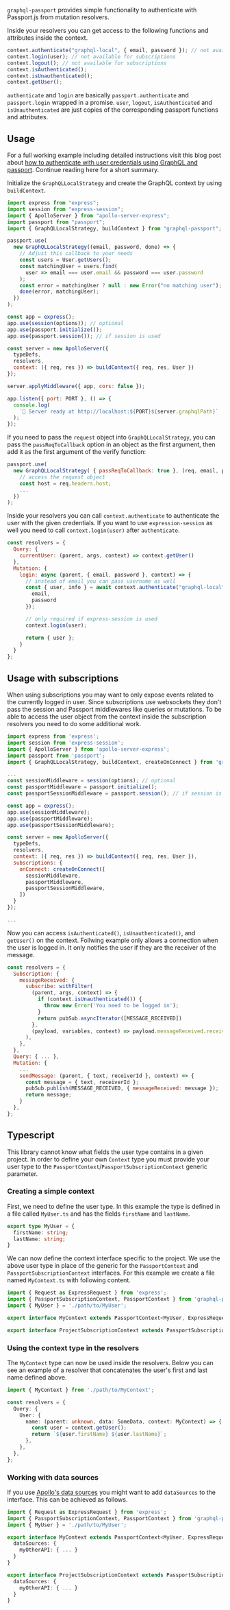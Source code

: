 `graphql-passport` provides simple functionality to authenticate with Passport.js from mutation resolvers.

Inside your resolvers you can get access to the following functions and attributes inside the context.

```js
context.authenticate("graphql-local", { email, password }); // not available for subscriptions
context.login(user); // not available for subscriptions
context.logout(); // not available for subscriptions
context.isAuthenticated();
context.isUnauthenticated();
context.getUser();
```

`authenticate` and `login` are basically `passport.authenticate` and `passport.login` wrapped in a promise. `user`, `logout`, `isAuthenticated` and `isUnauthenticated` are just copies of the corresponding passport functions and attributes.

## Usage

For a full working example including detailed instructions visit this blog post about [how to authenticate with user credentials using GraphQL and passport](https://jkettmann.com/authentication-with-credentials-using-graphql-and-passport/). Continue reading here for a short summary.

Initialize the `GraphQLLocalStrategy` and create the GraphQL context by using `buildContext`.

```js
import express from "express";
import session from "express-session";
import { ApolloServer } from "apollo-server-express";
import passport from "passport";
import { GraphQLLocalStrategy, buildContext } from "graphql-passport";

passport.use(
  new GraphQLLocalStrategy((email, password, done) => {
    // Adjust this callback to your needs
    const users = User.getUsers();
    const matchingUser = users.find(
      user => email === user.email && password === user.password
    );
    const error = matchingUser ? null : new Error("no matching user");
    done(error, matchingUser);
  })
);

const app = express();
app.use(session(options)); // optional
app.use(passport.initialize());
app.use(passport.session()); // if session is used

const server = new ApolloServer({
  typeDefs,
  resolvers,
  context: ({ req, res }) => buildContext({ req, res, User })
});

server.applyMiddleware({ app, cors: false });

app.listen({ port: PORT }, () => {
  console.log(
    `🚀 Server ready at http://localhost:${PORT}${server.graphqlPath}`
  );
});
```

If you need to pass the `request` object into `GraphQLLocalStrategy`, you can pass the `passReqToCallback` option in an object as the first argument, then add it as the first argument of the verify function:

```js
passport.use(
  new GraphQLLocalStrategy( { passReqToCallback: true }, (req, email, password, done) => {
    // access the request object
    const host = req.headers.host;
    ...
  })
);
```

Inside your resolvers you can call `context.authenticate` to authenticate the user with the given credentials. If you want to use `expression-session` as well you need to call `context.login(user)` after `authenticate`.

```js
const resolvers = {
  Query: {
    currentUser: (parent, args, context) => context.getUser()
  },
  Mutation: {
    login: async (parent, { email, password }, context) => {
      // instead of email you can pass username as well
      const { user, info } = await context.authenticate("graphql-local", {
        email,
        password
      });

      // only required if express-session is used
      context.login(user);

      return { user };
    }
  }
};
```

## Usage with subscriptions

When using subscriptions you may want to only expose events related to the currently logged in user. Since subscriptions use websockets they don't pass the session and Passport middlewares like queries or mutations. To be able to access the user object from the context inside the subscription resolvers you need to do some additional work.

```js
import express from 'express';
import session from 'express-session';
import { ApolloServer } from 'apollo-server-express';
import passport from 'passport';
import { GraphQLLocalStrategy, buildContext, createOnConnect } from 'graphql-passport';

...
const sessionMiddleware = session(options); // optional
const passportMiddleware = passport.initialize();
const passportSessionMiddleware = passport.session(); // if session is used

const app = express();
app.use(sessionMiddleware);
app.use(passportMiddleware);
app.use(passportSessionMiddleware);

const server = new ApolloServer({
  typeDefs,
  resolvers,
  context: ({ req, res }) => buildContext({ req, res, User }),
  subscriptions: {
    onConnect: createOnConnect([
      sessionMiddleware,
      passportMiddleware,
      passportSessionMiddleware,
    ])
  }
});

...
```

Now you can access `isAuthenticated()`, `isUnauthenticated()`, and `getUser()` on the context. Follwing example only allows a connection when the user is logged in. It only notifies the user if they are the receiver of the message.

```js
const resolvers = {
  Subscription: {
    messageReceived: {
      subscribe: withFilter(
        (parent, args, context) => {
          if (context.isUnauthenticated()) {
            throw new Error('You need to be logged in');
          }
          return pubSub.asyncIterator([MESSAGE_RECEIVED])
        },
        (payload, variables, context) => payload.messageReceived.receiverId === context.user.id,
      ),
    },
  },
  Query: { ... },
  Mutation: {
    ...
    sendMessage: (parent, { text, receiverId }, context) => {
      const message = { text, receiverId };
      pubSub.publish(MESSAGE_RECEIVED, { messageReceived: message });
      return message;
    }
  },
};
```

## Typescript

This library cannot know what fields the user type contains in a given project. In order to define your own `Context` type you must provide your user type to the `PassportContext`/`PassportSubscriptionContext` generic parameter.

### Creating a simple context

First, we need to define the user type. In this example the type is defined in a file called `MyUser.ts` and has the fields `firstName` and `lastName`.

```ts
export type MyUser = {
  firstName: string;
  lastName: string;
}
```

We can now define the context interface specific to the project. We use the above user type in place of the generic for the `PassportContext` and `PassportSubscriptionContext` interfaces. For this example we create a file named `MyContext.ts` with following content.

```ts
import { Request as ExpressRequest } from 'express';
import { PassportSubscriptionContext, PassportContext } from 'graphql-passport';
import { MyUser } = './path/to/MyUser';

export interface MyContext extends PassportContext<MyUser, ExpressRequest>{}

export interface ProjectSubscriptionContext extends PassportSubscriptionContext<MyUser, ExpressRequest>{}
```

### Using the context type in the resolvers

The `MyContext` type can now be used inside the resolvers. Below you can see an example of a resolver that concatenates the user's first and last name defined above.

```ts
import { MyContext } from './path/to/MyContext';

const resolvers = {
  Query: {
    User: {
      name: (parent: unknown, data: SomeData, context: MyContext) => {
        const user = context.getUser();
        return `${user.firstName} ${user.lastName}`;
      },
    },
  },
};
```

### Working with data sources

If you use [Apollo's data sources](https://www.apollographql.com/docs/apollo-server/data/data-sources/) you might want to add `dataSources` to the interface. This can be achieved as follows.

```ts
import { Request as ExpressRequest } from 'express';
import { PassportSubscriptionContext, PassportContext } from 'graphql-passport';
import { MyUser } = './path/to/MyUser';

export interface MyContext extends PassportContext<MyUser, ExpressRequest>{
  dataSources: {
    myOtherAPI: { ... }
  }
}

export interface ProjectSubscriptionContext extends PassportSubscriptionContext<MyUser, ExpressRequest>{
  dataSources: {
    myOtherAPI: { ... }
  }
}
```
